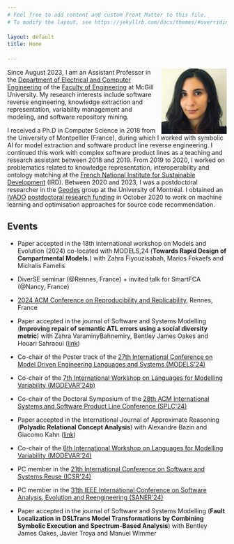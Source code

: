 ```yaml
---
# Feel free to add content and custom Front Matter to this file.
# To modify the layout, see https://jekyllrb.com/docs/themes/#overriding-theme-defaults

layout: default
title: Home

---
```

<img src="./photo.png" style="float: right;" width = "150px" />

Since August 2023, I am an Assistant Professor in the [Department of Electrical and Computer Engineering](https://www.mcgill.ca/ece/) of the [Faculty of Engineering](https://www.mcgill.ca/engineering/) at McGill University. My research interests include software reverse engineering, knowledge extraction and representation, variability management and modeling, and software repository mining.

I received a Ph.D in Computer Science in 2018 from the University of Montpellier (France), during which I worked with symbolic AI for model extraction and software product line reverse engineering. I continued this work with complex software product lines as a teaching and research assistant between 2018 and 2019. From 2019 to 2020, I worked on problematics related to knowledge representation, interoperability and ontology matching at the [French National Institute for Sustainable Development](https://www.ird.fr/) (IRD). 
Between 2020 and 2023, I was a postdoctoral researcher in the [Geodes](http://geodes.iro.umontreal.ca/fr/) group at the University of Montréal.  I obtained an [IVADO](https://ivado.ca/en/) [postdoctoral research funding](https://ivado.ca/en/scholarships-and-grants/postdoctoral-research-funding/) in October 2020 to work on machine learning and optimisation approaches for source code recommendation.


## Events

* Paper accepted in the 18th  international workshop on Models and Evolution (2024) co-located with MODELS,24 (__Towards Rapid Design of Compartmental Models.__) with  Zahra Fiyouzisabah, Marios Fokaefs and Michalis Famelis    

* DiverSE seminar (@Rennes, France) + invited talk for SmartFCA (@Nancy, France) 

* [2024 ACM Conference on Reproducibility and Replicability](https://acm-rep.github.io/2024/), Rennes, France

* Paper accepted in the journal of Software and Systems Modelling (__Improving repair of semantic ATL errors using a social diversity metric__) with Zahra VaraminyBahnemiry, Bentley James Oakes and Houari Sahraoui ([link](https://link.springer.com/article/10.1007/s10270-024-01170-4))

* Co-chair of the Poster track of the [27th International Conference on Model Driven Engineering Languages and Systems (MODELS'24)](https://conf.researchr.org/home/models-2024)

* Co-chair of the [7th International Workshop on Languages for Modelling Variability (MODEVAR'24b)](https://modevar.github.io)

* Co-chair of the Doctoral Symposium of the [28th ACM International Systems and Software Product Line Conference (SPLC'24)](https://2024.splc.net)

* Paper accepted in the International Journal of Approximate Reasoning (__Polyadic Relational Concept Analysis__) with Alexandre Bazin and Giacomo Kahn ([link](https://www.sciencedirect.com/science/article/pii/S0888613X23001986?via%3Dihub))

* Co-chair of the [6th International Workshop on Languages for Modelling Variability (MODEVAR'24)](https://modevar.github.io)

* PC member in the [21th International Conference on Software and Systems Reuse (ICSR'24)](https://cyprusconferences.org/icsr2024/)

* PC member in the [31th  IEEE International Conference on Software Analysis, Evolution and Reengineering (SANER'24)](https://conf.researchr.org/home/saner-2024)

* Paper accepted in the journal of Software and Systems Modelling (__Fault Localization in DSLTrans Model Transformations by Combining Symbolic Execution and Spectrum-Based Analysis__) with Bentley James Oakes, Javier Troya and Manuel Wimmer

<!---

* PC member in the [18th International Working Conference on Variability Modelling of Software-Intensive Systems (VaMoS'24)](https://vamos2024.inf.unibe.ch/)

* Paper accepted in ACMRep'23 (__Fingerprinting and Building Large Reproducible Datasets__) with Romain Lefeuvre, Benoît Combemale, Houari Sahraoui and Stefano Zacchiroli

-->

